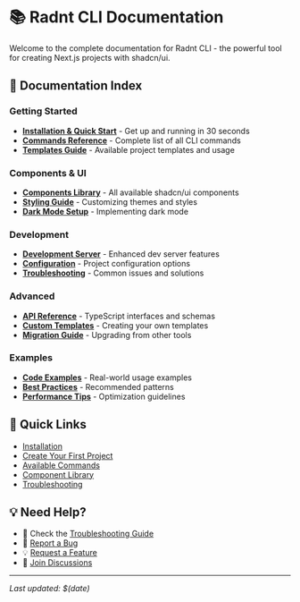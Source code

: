 # 📚 Radnt CLI Documentation

Welcome to the complete documentation for Radnt CLI - the powerful tool for creating Next.js projects with shadcn/ui.

## 📖 Documentation Index

### Getting Started
- [**Installation & Quick Start**](./getting-started.md) - Get up and running in 30 seconds
- [**Commands Reference**](./commands.md) - Complete list of all CLI commands
- [**Templates Guide**](./templates.md) - Available project templates and usage

### Components & UI
- [**Components Library**](./components.md) - All available shadcn/ui components
- [**Styling Guide**](./styling.md) - Customizing themes and styles
- [**Dark Mode Setup**](./dark-mode.md) - Implementing dark mode

### Development
- [**Development Server**](./dev-server.md) - Enhanced dev server features
- [**Configuration**](./configuration.md) - Project configuration options
- [**Troubleshooting**](./troubleshooting.md) - Common issues and solutions

### Advanced
- [**API Reference**](./api-reference.md) - TypeScript interfaces and schemas
- [**Custom Templates**](./custom-templates.md) - Creating your own templates
- [**Migration Guide**](./migration.md) - Upgrading from other tools

### Examples
- [**Code Examples**](./examples.md) - Real-world usage examples
- [**Best Practices**](./best-practices.md) - Recommended patterns
- [**Performance Tips**](./performance.md) - Optimization guidelines

## 🚀 Quick Links

- [Installation](./getting-started.md#installation)
- [Create Your First Project](./getting-started.md#quick-start)
- [Available Commands](./commands.md)
- [Component Library](./components.md)
- [Troubleshooting](./troubleshooting.md)

## 💡 Need Help?

- 📖 Check the [Troubleshooting Guide](./troubleshooting.md)
- 🐛 [Report a Bug](https://github.com/tubbymctubbzz/radnt-cli/issues/new?template=bug_report.md)
- 💡 [Request a Feature](https://github.com/tubbymctubbzz/radnt-cli/issues/new?template=feature_request.md)
- 💬 [Join Discussions](https://github.com/tubbymctubbzz/radnt-cli/discussions)

---

*Last updated: $(date)*
